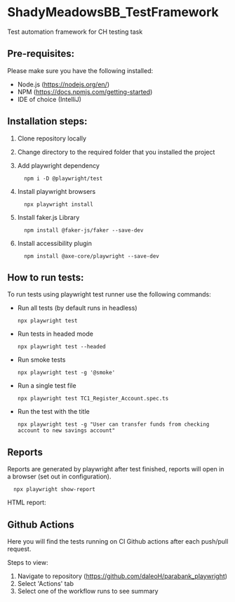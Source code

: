 # ShadyMeadowsBB_TestFramework
Test automation framework for CH testing task

## Pre-requisites:
Please make sure you have the following installed:

+ Node.js (https://nodejs.org/en/)
+ NPM (https://docs.npmjs.com/getting-started)
+ IDE of choice (IntelliJ)

## Installation steps:
1. Clone repository locally
2. Change directory to the required folder that you installed the project
3. Add playwright dependency
   
         npm i -D @playwright/test        
4. Install playwright browsers 
   
         npx playwright install      
5. Install faker.js Library
         
         npm install @faker-js/faker --save-dev
6. Install accessibility plugin
   
         npm install @axe-core/playwright --save-dev

## How to run tests:
To run tests using playwright test runner use the following commands:
+ Run all tests (by default runs in headless)
   
      npx playwright test
      
+ Run tests in headed mode
      
      npx playwright test --headed
      
+ Run smoke tests
      
      npx playwright test -g '@smoke'
+ Run a single test file
      
      npx playwright test TC1_Register_Account.spec.ts
+ Run the test with the title
      
      npx playwright test -g "User can transfer funds from checking account to new savings account"


## Reports
Reports are generated by playwright after test finished, reports will open in a browser (set out in configuration).

      npx playwright show-report

HTML report:

## Github Actions
Here you will find the tests running on CI Github actions after each push/pull request. 

Steps to view:
1. Navigate to repository (https://github.com/daleoH/parabank_playwright)
2. Select 'Actions' tab
3. Select one of the workflow runs to see summary
